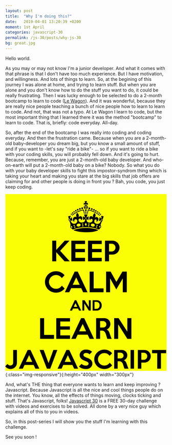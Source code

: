 ```yaml
---
layout: post
title:  "Why I'm doing this?"
date:   2019-04-01 13:20:39 +0200
moment: 1st April
categories: javascript-30
permalink: /js-30/posts/why-js-30
bg: great.jpg
---
```


Hello world.

As you may or may not know I'm a junior developer. And what it comes with that phrase is that I don't have too much experience.
But I have motivation, and willingness. And lots of things to learn.
So, at the begining of this journey I was alone at home, and trying to learn stuff. But when you are alone and you don't know how to do the stuff you want to do, it could be really frustrating. Then I was lucky enough to be selected to do a 2-month bootcamp to learn to code (<a href="https://www.lewagon.com">Le Wagon</a>). And it was wonderful, because they are really nice people teaching a bunch of nice people how to learn to learn to code. And not, that was not a typo. At Le Wagon I learn to code, but the most important thing that I learned there it was the method "bootcamp" to learn to code. That is, briefly: code everyday. All-day.

So, after the end of the bootcamp I was really into coding and coding everyday. And then the frustration came. Because when you are a 2-month-old baby-developer you dream big, but you know a small amount of stuff, and if you want to -let's say "ride a bike"- ... so if you want to ride a bike with your coding skills, you will probably fell down. And it's going to hurt. Because, remember, you are just a 2-month-old baby developer. And who-on-earth will put a 2-month-old baby on a bike? Nobody. So what you do with your baby developer skills to fight this impostor-syndrom thing which is taking your heart and making you stare at the big skills that job offers are claiming for and other people is doing in front you ? Bah, you code, you just keep coding.

![Javascript](/assets/images/javascript.jpg){:class="img-responsive"}{:height="400px" width="300px"}

And, what's THE thing that everyone wants to learn and keep improving ? Javascript. Because Javascript is all the nice and cool things people do on the internet. You know, all the effects of things moving, clocks ticking and stuff. That's Javascript, folks!
 <a href="https://javascript30.com/">Javascript 30</a> is a FREE 30-day challenge with videos and exercises to be solved. All done by a very nice guy which explains all of this to you in videos.

So, in this post-series I will show you the stuff I'm learning with this challenge.

See you soon !

<!-- {% highlight ruby %}
def print_hi(name)
  puts "Hi, #{name}"
end
print_hi('Tom')
#=> prints 'Hi, Tom' to STDOUT.
{% endhighlight %}
 -->
